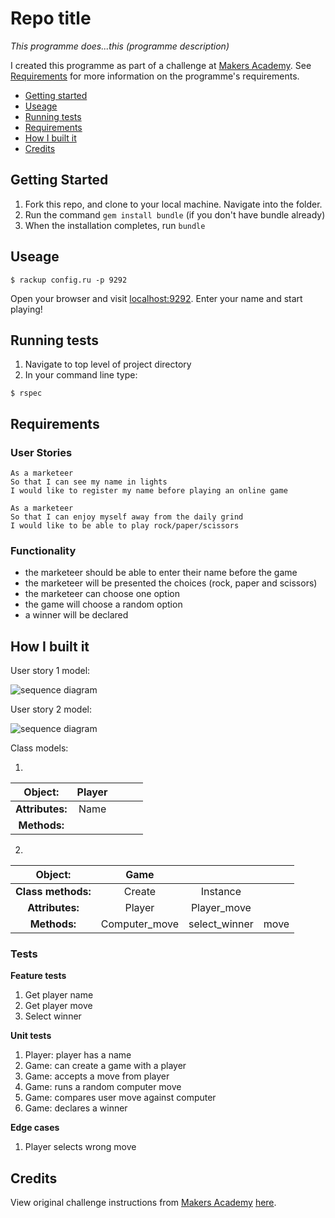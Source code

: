 # Repo title #


*This programme does...this (programme description)*

I created this programme as part of a challenge at [Makers Academy](https://makers.tech/). See [Requirements](#Requirements) for more information on the programme's requirements.

* [Getting started](#Getting-Started)
* [Useage](#useage)
* [Running tests](#Running-tests)
* [Requirements](#Requirements)
* [How I built it](#How-i-built-it)
* [Credits](#credits)


## Getting Started ##

1. Fork this repo, and clone to your local machine. Navigate into the folder.
2. Run the command `gem install bundle` (if you don't have bundle already)
3. When the installation completes, run `bundle`

## Useage ##

```shell
$ rackup config.ru -p 9292
```

Open your browser and visit [localhost:9292](http://localhost:9292/).
Enter your name and start playing!

## Running tests ##

1. Navigate to top level of project directory
2. In your command line type:

```shell
$ rspec
```

## Requirements ##

### User Stories ###

```
As a marketeer
So that I can see my name in lights
I would like to register my name before playing an online game

As a marketeer
So that I can enjoy myself away from the daily grind
I would like to be able to play rock/paper/scissors
```
### Functionality ###

* the marketeer should be able to enter their name before the game
* the marketeer will be presented the choices (rock, paper and scissors)
* the marketeer can choose one option
* the game will choose a random option
* a winner will be declared

## How I built it ##

User story 1 model: 

![sequence diagram](lib/assets/images/sequence-diagram-1.png)

User story 2 model: 

![sequence diagram](lib/assets/images/sequence-diagram-2.png)

Class models:

1.

| Object: |**Player**| | | |
|:------:|:------------:|:-:|:-:|:-:|
|**Attributes:**|Name|| | |
|**Methods:**|||||

2.

| Object: |**Game**| | | 
|:------:|:------------:|:-:|:-:|
|**Class methods:**|Create|Instance | 
|**Attributes:**|Player| Player_move | 
|**Methods:**|Computer_move| select_winner | move |

### Tests ###

**Feature tests**

1. Get player name
2. Get player move
3. Select winner

**Unit tests**
1. Player: player has a name
2. Game: can create a game with a player
3. Game: accepts a move from player
4. Game: runs a random computer move
5. Game: compares user move against computer
6. Game: declares a winner

**Edge cases**
1. Player selects wrong move

## Credits ##

View original challenge instructions from [Makers Academy](https://makers.tech/) [here](Challenge-instructions.md).

